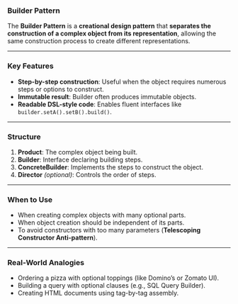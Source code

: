 ### Builder Pattern

The **Builder Pattern** is a **creational design pattern** that **separates the construction of a complex object from its representation**, allowing the same construction process to create different representations.

---

### Key Features

- **Step-by-step construction**: Useful when the object requires numerous steps or options to construct.
- **Immutable result**: Builder often produces immutable objects.
- **Readable DSL-style code**: Enables fluent interfaces like `builder.setA().setB().build()`.

---

### Structure

1. **Product**: The complex object being built.
2. **Builder**: Interface declaring building steps.
3. **ConcreteBuilder**: Implements the steps to construct the object.
4. **Director** *(optional)*: Controls the order of steps.

---

### When to Use

- When creating complex objects with many optional parts.
- When object creation should be independent of its parts.
- To avoid constructors with too many parameters (**Telescoping Constructor Anti-pattern**).

---

### Real-World Analogies

- Ordering a pizza with optional toppings (like Domino’s or Zomato UI).
- Building a query with optional clauses (e.g., SQL Query Builder).
- Creating HTML documents using tag-by-tag assembly.

